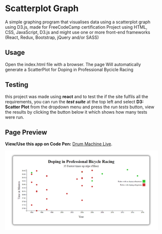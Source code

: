 # Scatterplot Graph

 A simple graphing program that visualises data using a scatterplot graph using D3.js, made for FreeCodeCamp certification Project using HTML, CSS, JavaScript, D3.js and might use one or more front-end frameworks (React, Redux,  Bootstrap, jQuery and/or SASS)

## Usage

 Open the index.html file with a browser.
 The page Will automatically generate a ScatterPlot for Doping in Professional Bycicle Racing

## Testing

 this project was made using **react** and to test the if the site fulfils all the requirements, you can run the ***test suite*** at the top left and select **D3: Scatter Plot** from the dropdown menu and press the *run tests* button, view the results by clicking the button below it which shows how many tests were run.

## Page Preview

 **View/Use this app on Code Pen:** [Drum Machine Live](https://codepen.io/PHULUSO-SINGO/full/ZYzxqMv).

 ![Image Preview](Preview.png)
